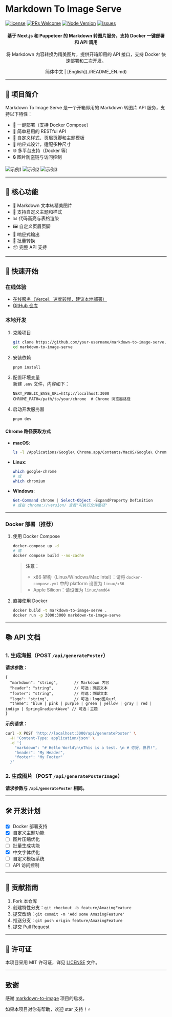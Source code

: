 # Markdown To Image Serve

[![license](https://img.shields.io/badge/license-MIT-blue.svg)](./LICENSE)
[![PRs Welcome](https://img.shields.io/badge/PRs-welcome-brightgreen.svg)](#contributing)
[![Node Version](https://img.shields.io/node/v/next.svg)](https://nodejs.org)
[![Issues](https://img.shields.io/github/issues/your-username/markdown-to-image-serve.svg)](https://github.com/wxingheng/markdown-to-image-serve/issues)

<div align="center">
<h4>基于 Next.js 和 Puppeteer 的 Markdown 转图片服务，支持 Docker 一键部署和 API 调用</h4>
<p>将 Markdown 内容转换为精美图片，提供开箱即用的 API 接口，支持 Docker 快速部署和二次开发。</p>
简体中文 | [English](./README_EN.md)
</div>

---

## 🎯 项目简介

Markdown To Image Serve 是一个开箱即用的 Markdown 转图片 API 服务，支持以下特性：

- 🚀 一键部署（支持 Docker Compose）
- 🔄 简单易用的 RESTful API
- 🎨 自定义样式、页眉页脚和主题模板
- 📱 响应式设计，适配多种尺寸
- 🌐 多平台支持（Docker 等）
- 🔒 图片防盗链与访问控制

![示例1](https://github.com/user-attachments/assets/a0e641b8-9369-4cc6-b602-256f26089777)
![示例2](https://github.com/user-attachments/assets/d67f3b84-0a1a-4b60-853b-fcf13d313d0e)
![示例3](https://github.com/user-attachments/assets/e5e4ac59-a607-42d7-9d47-180eb7fe2268)

---

## 🌟 核心功能

- 📝 Markdown 文本转精美图片
- 🎨 支持自定义主题和样式
- 📊 代码高亮与表格渲染
- 🖼️ 自定义页眉页脚
- 📱 响应式输出
- 🔄 批量转换
- 📦 完整 API 支持

---

## 🚀 快速开始

### 在线体验

- [在线服务（Vercel，速度较慢，建议本地部署）](https://markdown-to-image-serve.jcommon.top)
- [GitHub 仓库](https://github.com/wxingheng/markdown-to-image-serve)

### 本地开发

1. 克隆项目
   ```bash
   git clone https://github.com/your-username/markdown-to-image-serve.git
   cd markdown-to-image-serve
   ```

2. 安装依赖
   ```bash
   pnpm install
   ```

3. 配置环境变量  
   新建 `.env` 文件，内容如下：
   ```env
   NEXT_PUBLIC_BASE_URL=http://localhost:3000
   CHROME_PATH=/path/to/your/chrome  # Chrome 浏览器路径
   ```

4. 启动开发服务器
   ```bash
   pnpm dev
   ```

#### Chrome 路径获取方式

- **macOS**:
  ```bash
  ls -l /Applications/Google\ Chrome.app/Contents/MacOS/Google\ Chrome
  ```
- **Linux**:
  ```bash
  which google-chrome
  # 或
  which chromium
  ```
- **Windows**:
  ```powershell
  Get-Command chrome | Select-Object -ExpandProperty Definition
  # 或在 chrome://version/ 查看"可执行文件路径"
  ```

---

### Docker 部署（推荐）

1. 使用 Docker Compose
   ```bash
   docker-compose up -d
   # 或
   docker compose build --no-cache
   ```
   > **注意：**  
   > - x86 架构（Linux/Windows/Mac Intel）：请将 `docker-compose.yml` 中的 platform 设置为 `linux/x86`  
   > - Apple Silicon：请设置为 `linux/amd64`

2. 直接使用 Docker
   ```bash
   docker build -t markdown-to-image-serve .
   docker run -p 3000:3000 markdown-to-image-serve
   ```

---

## 📚 API 文档

### 1. 生成海报（POST `/api/generatePoster`）

**请求参数：**
```json5
{
  "markdown": "string",       // Markdown 内容
  "header": "string",         // 可选：页眉文本
  "footer": "string",         // 可选：页脚文本
  "logo": "string",           // 可选：logo图片url
  "theme": "blue | pink | purple | green | yellow | gray | red | indigo | SpringGradientWave" // 可选：主题
}
```

**示例请求：**
```bash
curl -X POST 'http://localhost:3000/api/generatePoster' \
  -H 'Content-Type: application/json' \
  -d '{
    "markdown": "# Hello World\n\nThis is a test. \n # 你好，世界!",
    "header": "My Header",
    "footer": "My Footer"
  }'
```

### 2. 生成图片（POST `/api/generatePosterImage`）

**请求参数与 `/api/generatePoster` 相同。**

---

## 🛠 开发计划

- [x] Docker 部署支持
- [x] 自定义主题功能
- [ ] 图片压缩优化
- [ ] 批量生成功能
- [x] 中文字体优化
- [ ] 自定义模板系统
- [ ] API 访问控制

---

## 🤝 贡献指南

1. Fork 本仓库
2. 创建特性分支：`git checkout -b feature/AmazingFeature`
3. 提交改动：`git commit -m 'Add some AmazingFeature'`
4. 推送分支：`git push origin feature/AmazingFeature`
5. 提交 Pull Request

---

## 📄 许可证

本项目采用 MIT 许可证，详见 [LICENSE](LICENSE) 文件。

---

## 致谢

感谢 [markdown-to-image](https://github.com/gcui-art/markdown-to-image) 项目的启发。

如果本项目对你有帮助，欢迎 star 支持！⭐️

